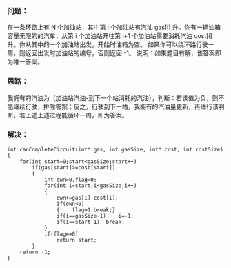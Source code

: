 ### 问题：
在一条环路上有 N 个加油站，其中第 i 个加油站有汽油 gas[i] 升。你有一辆油箱容量无限的的汽车，从第 i 个加油站开往第 i+1 个加油站需要消耗汽油 cost[i] 升。你从其中的一个加油站出发，开始时油箱为空。
如果你可以绕环路行驶一周，则返回出发时加油站的编号，否则返回 -1。
说明：如果题目有解，该答案即为唯一答案。
### 思路：
我拥有的汽油为（加油站汽油-到下一个站消耗的汽油），判断：若该值为负，则不能继续行驶，排除答案；反之，行驶到下一站，我拥有的汽油量更新，再进行该判断。若上述上述过程能循环一周，即为答案。
### 解决：
```
int canCompleteCircuit(int* gas, int gasSize, int* cost, int costSize){
    for(int start=0;start<gasSize;start++)
        if(gas[start]>=cost[start])
        {
            int own=0,flag=0;
            for(int i=start;i<gasSize;i++)
            {
                own+=gas[i]-cost[i];
                if(own<0)
                {    flag=1;break;}
                if(i==gasSize-1)    i=-1;
                if(i==start-1)  break;
            }
            if(flag==0)
                return start;
        }
    return -1;
}
```

